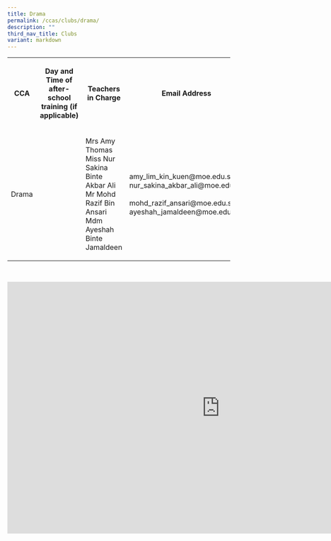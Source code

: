 ```yaml
---
title: Drama
permalink: /ccas/clubs/drama/
description: ""
third_nav_title: Clubs
variant: markdown
---
```

<table style="minWidth: 100px">
<colgroup>
<col>
<col>
<col>
<col>
</colgroup>
<tbody>
<tr>
<th rowspan="1" colspan="1">
<p>CCA</p>
</th>
<th rowspan="1" colspan="1">
<p>Day and Time of after-school training (if applicable)</p>
</th>
<th rowspan="1" colspan="1">
<p>Teachers in Charge</p>
</th>
<th rowspan="1" colspan="1">
<p>Email Address</p>
</th>
</tr>
<tr>
<td rowspan="1" colspan="1">
<p>Drama</p>
</td>
<td rowspan="1" colspan="1">
<p></p>
</td>
<td rowspan="1" colspan="1">
<p>Mrs Amy Thomas
<br>Miss Nur Sakina Binte Akbar Ali
<br>Mr Mohd Razif Bin Ansari
<br>Mdm Ayeshah Binte Jamaldeen</p><p>
</p></td>
<td rowspan="1" colspan="1">
<p>amy_lim_kin_kuen@moe.edu.sg
<br>nur_sakina_akbar_ali@moe.edu.sg
<br>
<br>mohd_razif_ansari@moe.edu.sg
<br>ayeshah_jamaldeen@moe.edu.sg
</p></td>
</tr>
</tbody>
</table>
<p>
<br>
</p>
<div class="iframe-wrapper">
<iframe height="569" width="960" allowfullscreen="true" frameborder="0" src="https://docs.google.com/presentation/d/e/2PACX-1vTHLsfSYlI4zLkIBebn0YaEzlSN1F9Epx4gAAy6T0GzODz-iKtRvKiM4h8R1U5fLHDdB4K_Ax5N_ja3/embed?start=false&amp;loop=false&amp;delayms=3000"></iframe>
</div>
<p></p>